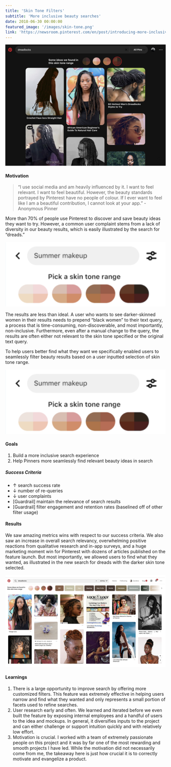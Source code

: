 ```yaml
---
title: 'Skin Tone Filters'
subtitle: 'More inclusive beauty searches'
date: 2018-06-30 00:00:00
featured_image: '/images/skin-tone.png'
link: 'https://newsroom.pinterest.com/en/post/introducing-more-inclusive-beauty-results'
---
```


![](/images/skin-tone.png)

#### Motivation

> “I use social media and am heavily influenced by it. I want to feel relevant. I want to feel beautiful. However, the beauty standards portrayed by Pinterest have no people of colour. If I ever want to feel like I am a beautiful contribution, I cannot look at your app.” - Anonymous Pinner

More than 70% of people use Pinterest to discover and save beauty ideas they want to try. However, a common user complaint stems from a lack of diversity in our beauty results, which is easily illustrated by the search for “dreads.” 

<div class="gallery" data-columns="1">
	<img src="/images/skin-tones-1.png">
</div>

The results are less than ideal. A user who wants to see darker-skinned women in their results needs to prepend “black women” to their text query, a process that is time-consuming, non-discoverable, and most importantly, non-inclusive. Furthermore, even after a manual change to the query, the results are often either not relevant to the skin tone specified or the original text query. 

To help users better find what they want we specifically enabled users to seamlessly filter beauty results based on a user inputted selection of skin tone range.

<div class="gallery" data-columns="1">
	<img src="/images/skin-tones-2.png">
</div>

#### Goals

1. Build a more inclusive search experience
2. Help Pinners more seamlessly find relevant beauty ideas in search

##### Success Criteria
* ↑ search success rate
* ↓ number of re-queries
* ↓ user complaints
* [Guardrail] maintain the relevance of search results
* [Guardrail] filter engagement and retention rates (baselined off of other filter usage)

#### Results

We saw amazing metrics wins with respect to our success criteria. We also saw an increase in overall search relevancy, overwhelming positive reactions from qualitative research and in-app surveys, and a huge marketing moment win for Pinterest with dozens of articles published on the feature launch. But most importantly, we allowed users to find what they wanted, as illustrated in the new search for dreads with the darker skin tone selected. 

<div class="gallery" data-columns="1">
	<img src="/images/skin-tones-3.png">
</div>

#### Learnings
1. There is a large opportunity to improve search by offering more customized filters. This feature was extremely effective in helping users narrow and find what they wanted and only represents a small portion of facets used to refine searches. 
2. User research early and often. We learned and iterated before we even built the feature by exposing internal employees and a handful of users to the idea and mockups. In general, it diversifies inputs to the project and can either challenge or support intuition quickly and with relatively low effort. 
3. Motivation is crucial. I worked with a team of extremely passionate people on this project and it was by far one of the most rewarding and smooth projects I have led. While the motivation did not necessarily come from me, the takeaway here is just how crucial it is to correctly motivate and evangelize a product. 

